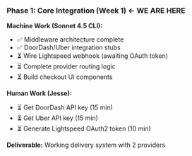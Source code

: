 ### Phase 1: Core Integration (Week 1) ← **WE ARE HERE**

**Machine Work (Sonnet 4.5 CLI):**

- ✅ Middleware architecture complete
- ✅ DoorDash/Uber integration stubs
- ⏳ Wire Lightspeed webhook (awaiting OAuth token)
- ⏳ Complete provider routing logic
- ⏳ Build checkout UI components

**Human Work (Jesse):**

- ⏳ Get DoorDash API key (15 min)
- ⏳ Get Uber API key (15 min)
- ⏳ Generate Lightspeed OAuth2 token (10 min)

**Deliverable:** Working delivery system with 2 providers
